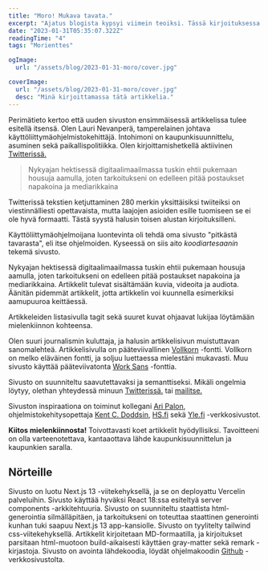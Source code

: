 ```yaml
---
title: "Moro! Mukava tavata."
excerpt: "Ajatus blogista kypsyi viimein teoiksi. Tässä kirjoituksessa esittelen itseni ja kerron sivuston tarkoituksesta ja toteutuksesta."
date: "2023-01-31T05:35:07.322Z"
readingTime: "4"
tags: "Morienttes"

ogImage:
  url: "/assets/blog/2023-01-31-moro/cover.jpg"

coverImage:
  url: "/assets/blog/2023-01-31-moro/cover.jpg"
  desc: "Minä kirjoittamassa tätä artikkelia."
---
```


Perimätieto kertoo että uuden sivuston ensimmäisessä artikkelissa tulee esitellä itsensä. Olen Lauri Nevanperä, tamperelainen johtava käyttöliittymäohjelmistokehittäjä. Intohimoni on kaupunkisuunnittelu, asuminen sekä paikallispolitiikka. Olen kirjoittamishetkellä aktiivinen <a href="https://www.twitter.com/LauriNevanpera" target="_blank">Twitterissä.</a>

> Nykyajan hektisessä digitaalimaailmassa tuskin ehtii pukemaan housuja aamulla, joten tarkoitukseni on edelleen pitää postaukset napakoina ja mediarikkaina

Twitterissä tekstien ketjuttaminen 280 merkin yksittäisiksi twiiteiksi on viestinnälliesti opettavaista, mutta laajojen asioiden esille tuomiseen se ei ole hyvä formaatti. Tästä syystä halusin toisen alustan kirjoituksilleni.

Käyttöliittymäohjelmoijana luontevinta oli tehdä oma sivusto "pitkästä tavarasta", eli itse ohjelmoiden. Kyseessä on siis aito _koodiartesaanin_ tekemä sivusto.

Nykyajan hektisessä digitaalimaailmassa tuskin ehtii pukemaan housuja aamulla, joten tarkoitukseni on edelleen pitää postaukset napakoina ja mediarikkaina. Artikkelit tulevat sisältämään kuvia, videoita ja audiota. Äänitän pidemmät artikkelit, jotta artikkelin voi kuunnella esimerkiksi aamupuuroa keittäessä.

Artikkeleiden listasivulla tagit sekä suuret kuvat ohjaavat lukijaa löytämään mielenkiinnon kohteensa.

Olen suuri journalismin kuluttaja, ja halusin artikkelisivun muistuttavan sanomalehteä. Artikkelisivulla on pääteviivallinen <a href="https://fonts.google.com/specimen/Vollkorn" target="_blank">Vollkorn</a> -fontti. Vollkorn on melko eläväinen fontti, ja soljuu luettaessa mielestäni mukavasti. Muu sivusto käyttää pääteviivatonta <a href="https://fonts.google.com/specimen/Work+Sans" target="_blank">Work Sans</a> -fonttia.

Sivusto on suunniteltu saavutettavaksi ja semanttiseksi. Mikäli ongelmia löytyy, olethan yhteydessä minuun <a href="https://www.twitter.com/LauriNevanpera" target="_blank">Twitterissä.</a> tai <a href="mailto:lauri.nevanpera@gmail.com" target="_blank">mailitse.</a>

Sivuston inspiraationa on toiminut kollegani <a href="https://www.aripalo.com" target="_blank">Ari Palon</a>, ohjelmistokehitysopettaja <a href="https://kentcdodds.com/" target="_blank">Kent C. Doddsin</a>, <a href="https://www.hs.fi" target="_blank">HS.fi</a> sekä <a href="https://www.yle.fi" target="_blank">Yle.fi</a> -verkkosivustot.

**Kiitos mielenkiinnosta!** Toivottavasti koet artikkelit hyödyllisiksi. Tavoitteeni on olla varteenotettava, kantaaottava lähde kaupunkisuunnittelun ja kaupunkien saralla.

## Nörteille

Sivusto on luotu Next.js 13 -viitekehyksellä, ja se on deployattu Vercelin palveluihin. Sivusto käyttää hyväksi React 18:ssa esiteltyä server components -arkkitehtuuria. Sivusto on suunniteltu staattista html-generointia silmälläpitäen, ja tarkoitukseni on toteuttaa staattinen generointi kunhan tuki saapuu Next.js 13 app-kansiolle. Sivusto on tyylitelty tailwind css-viitekehyksellä. Artikkelit kirjoitetaan MD-formaatilla, ja kirjoitukset parsitaan html-muotoon build-aikaisesti käyttäen gray-matter sekä remark -kirjastoja. Sivusto on avointa lähdekoodia, löydät ohjelmakoodin <a href="https://github.com/Wombbu/blog" target="_blank">Github</a> -verkkosivustolta.
